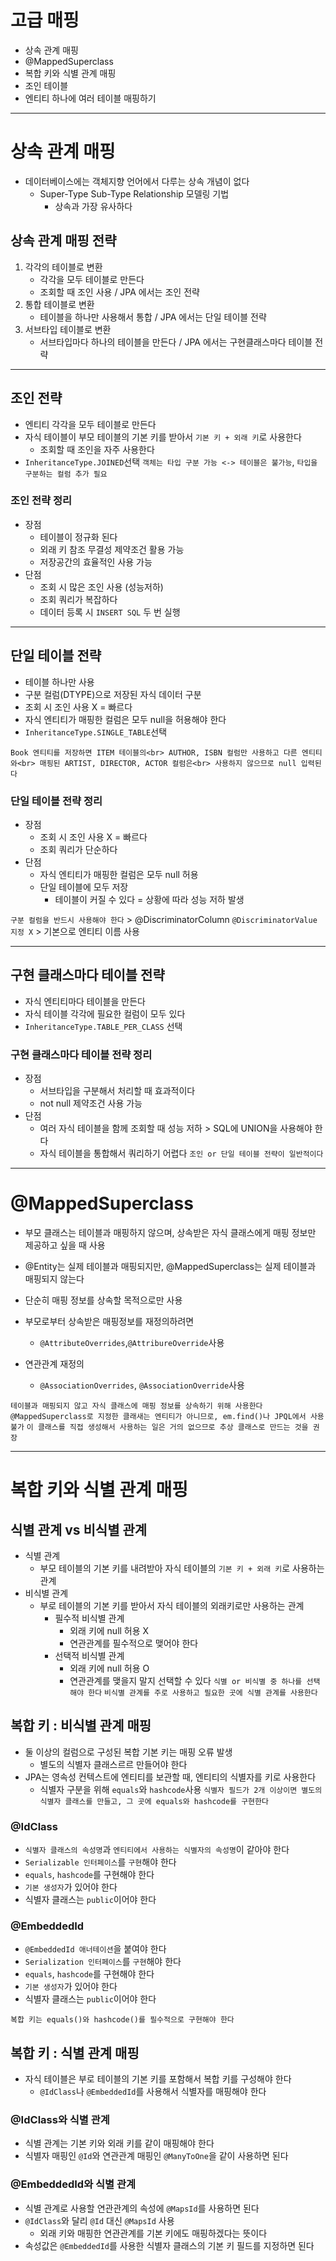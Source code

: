 # 고급 매핑
+ 상속 관계 매핑
+ @MappedSuperclass
+ 복합 키와 식별 관계 매핑
+ 조인 테이블
+ 엔티티 하나에 여러 테이블 매핑하기

---

# 상속 관계 매핑
+ 데이터베이스에는 객체지향 언어에서 다루는 상속 개념이 없다
  + Super-Type Sub-Type Relationship 모델링 기법
    + 상속과 가장 유사하다
## 상속 관계 매핑 전략
1. 각각의 테이블로 변환
   + 각각을 모두 테이블로 만든다
   + 조회할 때 조인 사용 / JPA 에서는 조인 전략
2. 통합 테이블로 변환
   + 테이블을 하나만 사용해서 통합 / JPA 에서는 단일 테이블 전략
3. 서브타입 테이블로 변환
   + 서브타입마다 하나의 테이블을 만든다 / JPA 에서는 구현클래스마다 테이블 전략

---

## 조인 전략
+ 엔티티 각각을 모두 테이블로 만든다
+ 자식 테이블이 부모 테이블의 기본 키를 받아서 `기본 키 + 외래 키`로 사용한다
   + 조회할 때 조인을 자주 사용한다
+ `InheritanceType.JOINED`선택
`객체는 타입 구분 가능 <-> 테이블은 불가능`, `타입을 구분하는 컬럼 추가 필요`

### 조인 전략 정리
+ 장점
  + 테이블이 정규화 된다
  + 외래 키 참조 무결성 제약조건 활용 가능
  + 저장공간의 효율적인 사용 가능
+ 단점
  + 조회 시 많은 조인 사용 (성능저하)
  + 조회 쿼리가 복잡하다
  + 데이터 등록 시 `INSERT SQL` 두 번 실행

---

## 단일 테이블 전략
+ 테이블 하나만 사용
+ 구분 컬럼(DTYPE)으로 저장된 자식 데이터 구분
+ 조회 시 조인 사용 X = 빠르다
+ 자식 엔티티가 매핑한 컬럼은 모두 null을 허용해야 한다
+ `InheritanceType.SINGLE_TABLE`선택
```declarative
Book 엔티티를 저장하면 ITEM 테이블의<br> AUTHOR, ISBN 컬럼만 사용하고 다른 엔티티와<br> 매핑된 ARTIST, DIRECTOR, ACTOR 컬럼은<br> 사용하지 않으므로 null 입력된다
```

### 단일 테이블 전략 정리
+ 장점
  + 조회 시 조인 사용 X = 빠르다
  + 조회 쿼리가 단순하다
+ 단점
  + 자식 엔티티가 매핑한 컬럼은 모두 null 허용
  + 단일 테이블에 모두 저장
    + 테이블이 커질 수 있다 = 상황에 따라 성능 저하 발생

`구분 컬럼을 반드시 사용해야 한다` > @DiscriminatorColumn
`@DiscriminatorValue 지정 X` > 기본으로 엔티티 이름 사용

---

## 구현 클래스마다 테이블 전략
+ 자식 엔티티마다 테이블을 만든다
+ 자식 테이블 각각에 필요한 컬럼이 모두 있다
+ `InheritanceType.TABLE_PER_CLASS` 선택

### 구현 클래스마다 테이블 전략 정리
+ 장점
  + 서브타입을 구분해서 처리할 때 효과적이다
  + not null 제약조건 사용 가능
+ 단점
  + 여러 자식 테이블을 함께 조회할 때 성능 저하 > SQL에 UNION을 사용해야 한다
  + 자식 테이블을 통합해서 쿼리하기 어렵다
`조인 or 단일 테이블 전략이 일반적이다`

---

# @MappedSuperclass
+ 부모 클래스는 테이블과 매핑하지 않으며, 상속받은 자식 클래스에게 매핑 정보만 제공하고 싶을 때 사용
+ @Entity는 실제 테이블과 매핑되지만, @MappedSuperclass는 실제 테이블과 매핑되지 않는다
+ 단순히 매핑 정보를 상속할 목적으로만 사용

+ 부모로부터 상속받은 매핑정보를 재정의하려면
  + `@AttributeOverrides`,`@AttribureOverride`사용
+ 연관관계 재정의
  + `@AssociationOverrides`, `@AssociationOverride`사용

`테이블과 매핑되지 않고 자식 클래스에 매핑 정보를 상속하기 위해 사용한다`
`@MappedSuperclass로 지정한 클래새는 엔티티가 아니므로, em.find()나 JPQL에서 사용 불가`
`이 클래스를 직접 생성해서 사용하는 일은 거의 없으므로 추상 클래스로 만드는 것을 권장`

---

# 복합 키와 식별 관계 매핑
## 식별 관계 vs 비식별 관계
+ 식별 관계
  + 부모 테이블의 기본 키를 내려받아 자식 테이블의 `기본 키 + 외래 키`로 사용하는 관계
+ 비식별 관계
  + 부로 테이블의 기본 키를 받아서 자식 테이블의 외래키로만 사용하는 관계
    + 필수적 비식별 관계
      + 외래 키에 null 허용 X
      + 연관관계를 필수적으로 맺어야 한다
    + 선택적 비식별 관계
      + 외래 키에 null 허용 O
      + 연관관계를 맺을지 말지 선택할 수 있다
`식별 or 비식별 중 하나를 선택해야 한다`
`비식별 관계를 주로 사용하고 필요한 곳에 식별 관계를 사용한다`

## 복합 키 : 비식별 관계 매핑
+ 둘 이상의 컬럼으로 구성된 복합 기본 키는 매핑 오류 발생
  + 별도의 식별자 클래스르르 만들어야 한다
+ JPA는 영속성 컨텍스트에 엔티티를 보관할 때, 엔티티의 식별자를 키로 사용한다
  + 식별자 구분을 위해 `equals`와 `hashcode`사용
`식별자 필드가 2개 이상이면 별도의 식별자 클래스를 만들고, 그 곳에 equals와 hashcode를 구현한다`

### @IdClass
+ `식별자 클래스의 속성명`과 `엔티티에서 사용하는 식별자의 속성명`이 같아야 한다
+ `Serializable 인터페이스`를 `구현`해야 한다
+ `equals`, `hashcode`를 구현해야 한다
+ `기본 생성자`가 있어야 한다
+ 식별자 클래스는 `public`이어야 한다

### @EmbeddedId
+ `@EmbeddedId 애너테이션`을 붙여야 한다
+ `Serialization 인터페이스`를 `구현`해야 한다
+ `equals`, `hashcode`를 구현해야 한다
+ `기본 생성자`가 있어야 한다
+ 식별자 클래스는 `public`이어야 한다

`복합 키는 equals()와 hashcode()를 필수적으로 구현해야 한다`

## 복합 키 : 식별 관계 매핑
+ 자식 테이블은 부로 테이블의 기본 키를 포함해서 복합 키를 구성해야 한다
    + `@IdClass`나 `@EmbeddedId`를 사용해서 식별자를 매핑해야 한다

### @IdClass와 식별 관계
+ 식별 관계는 기본 키와 외래 키를 같이 매핑해야 한다
+ 식별자 매핑인 `@Id`와 연관관계 매핑인 `@ManyToOne`을 같이 사용하면 된다

### @EmbeddedId와 식별 관계
+ 식별 관계로 사용할 연관관계의 속성에 `@MapsId`를 사용하면 된다
+ `@IdClass`와 달리 `@Id` 대신 `@MapsId` 사용
  + 외래 키와 매핑한 연관관계를 기본 키에도 매핑하겠다는 뜻이다
+ 속성값은 `@EmbeddedId`를 사용한 식별자 클래스의 기본 키 필드를 지정하면 된다